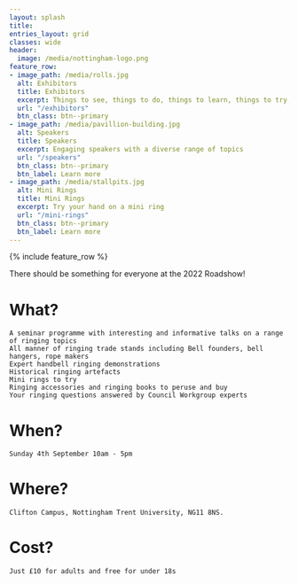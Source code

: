 ```yaml
---
layout: splash
title: 
entries_layout: grid
classes: wide
header:
  image: /media/nottingham-logo.png
feature_row:
- image_path: /media/rolls.jpg
  alt: Exhibitors
  title: Exhibitors
  excerpt: Things to see, things to do, things to learn, things to try, things to buy
  url: "/exhibitors"
  btn_class: btn--primary
- image_path: /media/pavillion-building.jpg
  alt: Speakers
  title: Speakers
  excerpt: Engaging speakers with a diverse range of topics
  url: "/speakers"
  btn_class: btn--primary
  btn_label: Learn more
- image_path: /media/stallpits.jpg
  alt: Mini Rings
  title: Mini Rings
  excerpt: Try your hand on a mini ring
  url: "/mini-rings"
  btn_class: btn--primary
  btn_label: Learn more
---
```


{% include feature_row %}

There should be something for everyone at the 2022 Roadshow! 

# What?

    A seminar programme with interesting and informative talks on a range of ringing topics
    All manner of ringing trade stands including Bell founders, bell hangers, rope makers
    Expert handbell ringing demonstrations
    Historical ringing artefacts 
    Mini rings to try
    Ringing accessories and ringing books to peruse and buy
    Your ringing questions answered by Council Workgroup experts

# When?

    Sunday 4th September 10am - 5pm

# Where?

    Clifton Campus, Nottingham Trent University, NG11 8NS.

# Cost?

    Just £10 for adults and free for under 18s

